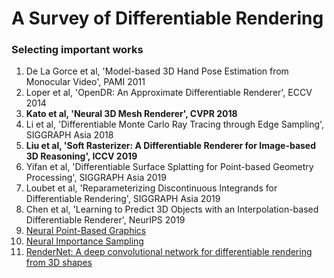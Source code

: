 # A Survey of Differentiable Rendering

### Selecting important works


1. De La Gorce et al, 'Model-based 3D Hand Pose Estimation from Monocular Video', PAMI 2011
2. Loper et al, 'OpenDR: An Approximate Differentiable Renderer', ECCV 2014
3. **Kato et al, 'Neural 3D Mesh Renderer', CVPR 2018**
4. Li et al, 'Differentiable Monte Carlo Ray Tracing through Edge Sampling', SIGGRAPH Asia 2018
2. **Liu et al, 'Soft Rasterizer: A Differentiable Renderer for Image-based 3D Reasoning', ICCV 2019**
6. Yifan et al, 'Differentiable Surface Splatting for Point-based Geometry Processing', SIGGRAPH Asia 2019
7. Loubet et al, 'Reparameterizing Discontinuous Integrands for Differentiable Rendering', SIGGRAPH Asia 2019
8. Chen et al, 'Learning to Predict 3D Objects with an Interpolation-based Differentiable Renderer', NeurIPS 2019
9. [Neural Point-Based Graphics](https://arxiv.org/pdf/1906.08240.pdf)
10. [Neural Importance Sampling](https://arxiv.org/pdf/1808.03856.pdf)
11. [RenderNet: A deep convolutional network for differentiable rendering from 3D shapes
](https://arxiv.org/abs/1806.06575)
